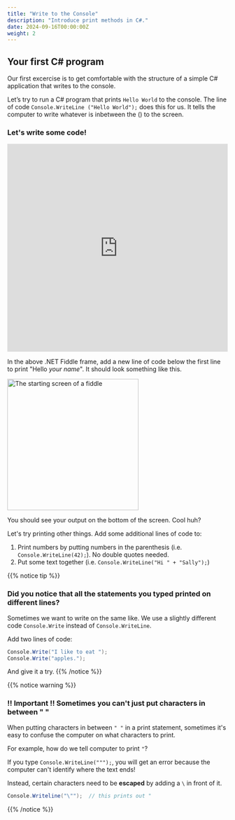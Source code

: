 ```yaml
---
title: "Write to the Console"
description: "Introduce print methods in C#."
date: 2024-09-16T00:00:00Z
weight: 2
---
```


## Your first C# program

Our first excercise is to get comfortable with the structure of a simple C# application that writes to the console.

Let’s try to run a C# program that prints `Hello World` to the console.  The line of code `Console.WriteLine ("Hello World");` does this for us.  It tells the computer to write whatever is inbetween the () to the screen.

### Let's write some code!

<iframe width="100%" height="475" src="https://dotnetfiddle.net/Widget/0g4Vu7" frameborder="0"></iframe>

In the above .NET Fiddle frame, add a new line of code below the first line to print "Hello *your name*".  It should look something like this.

<img src="../images/Step1.png" height="300" alt="The starting screen of a fiddle" />

You should see your output on the bottom of the screen. Cool huh?  

Let's try printing other things. Add some additional lines of code to:
1. Print numbers by putting numbers in the parenthesis (i.e. `Console.WriteLine(42);`). No double quotes needed.
2. Put some text together (i.e. `Console.WriteLine("Hi " + "Sally");`)

{{% notice tip %}}
### Did you notice that all the statements you typed printed on different lines?

Sometimes we want to write on the same like. We use a slightly different code `Console.Write` instead of `Console.WriteLine`.

Add two lines of code:
```csharp
Console.Write("I like to eat ");
Console.Write("apples.");
```

And give it a try.
{{% /notice %}}

{{% notice warning %}}
### !! Important !! Sometimes you can't just put characters in between " "

When putting characters in between `" "` in a print statement, sometimes it's easy to confuse the computer on what characters to print.

For example, how do we tell computer to print `"`?

If you type `Console.WriteLine(""");`, you will get an error because the computer can't identify where the text ends!

Instead, certain characters need to be <b>escaped</b> by adding a `\` in front of it.

```csharp
Console.Writeline("\"");  // this prints out "
```
{{% /notice %}}
